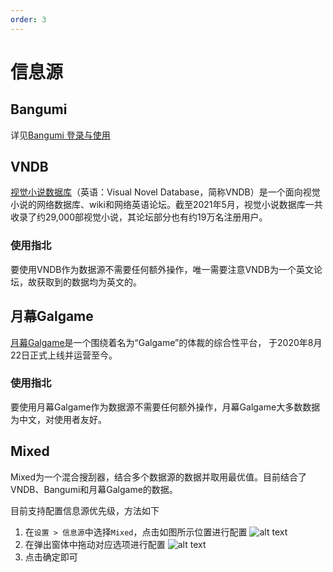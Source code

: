 ```yaml
---
order: 3
---
```

# 信息源
## Bangumi
详见[Bangumi 登录与使用](./bgm)

## VNDB
[视觉小说数据库](https://vndb.org/)（英语：Visual Novel Database，简称VNDB）是一个面向视觉小说的网络数据库、wiki和网络英语论坛。截至2021年5月，视觉小说数据库一共收录了约29,000部视觉小说，其论坛部分也有约19万名注册用户。

### 使用指北
要使用VNDB作为数据源不需要任何额外操作，唯一需要注意VNDB为一个英文论坛，故获取到的数据均为英文的。

## 月幕Galgame
[月幕Galgame](https://www.ymgal.games/)是一个围绕着名为“Galgame”的体裁的综合性平台， 于2020年8月22日正式上线并运营至今。

### 使用指北
要使用月幕Galgame作为数据源不需要任何额外操作，月幕Galgame大多数数据为中文，对使用者友好。

## Mixed
Mixed为一个混合搜刮器，结合多个数据源的数据并取用最优值。目前结合了VNDB、Bangumi和月幕Galgame的数据。

目前支持配置信息源优先级，方法如下

1. 在`设置 > 信息源`中选择`Mixed`，点击如图所示位置进行配置
![alt text](/usage/pharser1.png)
2. 在弹出窗体中拖动对应选项进行配置
![alt text](/usage/pharser2.gif)
3. 点击确定即可